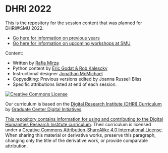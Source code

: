 # DHRI 2022

This is the repository for the session content that was planned for DHRI@SMU 2022.

* [Go here for information on previous years](https://southernmethodistuniversity.github.io/home/about.html)
* [Go here for information on upcoming workshops at SMU](https://www.smu.edu/libraries/help/workshops)


Content: 
* Written by [Rafia Mirza](https://guides.smu.edu/prf.php?account_id=142826/)
* Python content by [Eric Godat & Rob Kalescky ](https://www.smu.edu/Provost/Data-Science-Institute/People)
* Instructional designer [Jonathan McMichael](https://guides.smu.edu/prf.php?account_id=104877)
* Copyediting: Previous versions edited by Joanna Russell Bliss
* Specific attributions listed at end of each session. 

[![Creative Commons License](https://i.creativecommons.org/l/by-sa/4.0/88x31.png)](http://creativecommons.org/licenses/by-sa/4.0/)


Our curriculum is based on the [Digital Research Institute (DHRI) Curriculum](https://github.com/DHRI-Curriculum) by [Graduate Center Digital Initiatives](https://gcdi.commons.gc.cuny.edu/). 

[This repository contains information for using and contributing to the Digital Humanities Research Institute curriculum](https://github.com/DHRI-Curriculum/guide). Their curriculum is licensed under a [Creative Commons Attribution-ShareAlike 4.0 International License](http://creativecommons.org/licenses/by-sa/4.0/). When sharing this material or derivative works, preserve this paragraph, changing only the title of the derivative work, or provide comparable attribution.